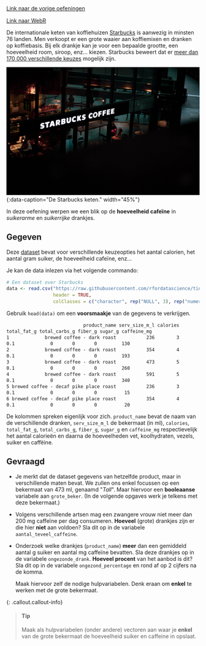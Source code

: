 <div class="text-end">
    <a class="btn btn-filled with-icon" href="https://dodona.be/nl/courses/2690" target="_blank"><i class="mdi mdi-backburger mdi-24" title="link"></i>Link naar de vorige oefeningen</a>
</div>

<div class="text-end" style="margin-top:15px">
    <a class="btn btn-filled with-icon" href="https://webr.r-wasm.org/latest/" target="_blank"><i class="mdi mdi-cloud-tags mdi-24" title="link"></i>Link naar WebR</a>
</div>

De internationale keten van koffiehuizen <a href="https://nl.wikipedia.org/wiki/Starbucks" target="_blank">Starbucks</a> is aanwezig in minsten 76 landen. Men verkoopt er een grote waaier aan koffiemixen en dranken op koffiebasis. Bij elk drankje kan je voor een bepaalde grootte, een hoeveelheid room, siroop, enz... kiezen. Starbucks beweert dat er <a href="file:///home/dieter/Downloads/Starbucks_Infographic-1.pdf" target="_blank">meer dan 170 000 verschillende keuzes</a> mogelijk zijn.

![De Starbucks keten](media/june-andrei-george.jpg "Foto door June Andrei George op Unsplash."){:data-caption="De Starbucks keten." width="45%"}

In deze oefening werpen we een blik op de **hoeveelheid cafeïne** in  *suikerarme* en *suikerrijke* drankjes.

## Gegeven

Deze <a href="https://github.com/rfordatascience/tidytuesday/blob/master/data/2021/2021-12-21/starbucks.csv" target="_blank">dataset</a> bevat voor verschillende keuzeopties het aantal calorien, het aantal gram suiker, de hoeveelheid cafeïne, enz...

Je kan de data inlezen via het volgende commando:

```R
# Een dataset over Starbucks
data <- read.csv("https://raw.githubusercontent.com/rfordatascience/tidytuesday/master/data/2021/2021-12-21/starbucks.csv", 
                 header = TRUE,
                 colClasses = c("character", rep("NULL", 3), rep("numeric", 3), rep("NULL",4), rep("numeric", 4)))
```

Gebruik `head(data)` om een **voorsmaakje** van de gegevens te verkrijgen.
```
                            product_name serv_size_m_l calories total_fat_g total_carbs_g fiber_g sugar_g caffeine_mg
1             brewed coffee - dark roast           236        3         0.1             0       0       0         130
2             brewed coffee - dark roast           354        4         0.1             0       0       0         193
3             brewed coffee - dark roast           473        5         0.1             0       0       0         260
4             brewed coffee - dark roast           591        5         0.1             0       0       0         340
5 brewed coffee - decaf pike place roast           236        3         0.1             0       0       0          15
6 brewed coffee - decaf pike place roast           354        4         0.1             0       0       0          20
```

De kolommen spreken eigenlijk voor zich. `product_name` bevat de naam van de verschillende dranken, `serv_size_m_l` de bekermaat (in ml), `calories`, `total_fat_g`, `total_carbs_g`, `fiber_g`, `sugar_g` en `caffeine_mg` respectievelijk het aantal calorieën en daarna de hoeveelheden vet, koolhydraten, vezels, suiker en caffëine.

## Gevraagd

- Je merkt dat de dataset gegevens van hetzelfde product, maar in verschillende maten bevat. We zullen ons enkel focussen op een bekermaat van 473 ml, genaamd "*Tall*". Maar hiervoor een **booleaanse** variabele aan `grote_beker`. (In de volgende opgaves werk je telkens met deze bekermaat.)

- Volgens verschillende artsen mag een zwangere vrouw niet meer dan 200 mg caffeïne per dag consumeren. **Hoeveel** (grote) drankjes zijn er die hier **niet** aan voldoen? Sla dit op in de variabele `aantal_teveel_caffeine`.

- Onderzoek welke drankjes (`product_name`) **meer** dan een gemiddeld aantal g suiker en aantal mg caffeïne bevatten. Sla deze drankjes op in de variabele `ongezonde_drank`. **Hoeveel procent** van het aanbod is dit? Sla dit op in de variabele `ongezond_percentage` en rond af op 2 cijfers na de komma.

  Maak hiervoor zelf de nodige hulpvariabelen. Denk eraan om **enkel** te werken met de grote bekermaat.

{: .callout.callout-info}
>#### Tip
> Maak als hulpvariabelen (onder andere) vectoren aan waar je **enkel** van de grote bekermaat de hoeveelheid suiker en caffeine in opslaat.